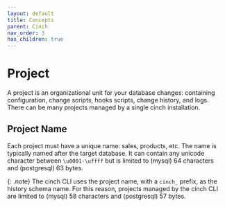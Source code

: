 ```yaml
---
layout: default
title: Concepts
parent: Cinch
nav_order: 3
has_children: true
---
```


# Project

A project is an organizational unit for your database changes: containing configuration, change scripts,
hooks scripts, change history, and logs. There can be many projects managed by a single cinch installation.

## Project Name

Each project must have a unique name: sales, products, etc. The name is typically named after the target database.
It can contain any unicode character between `\u0001-\uffff` but is limited to (mysql) 64 characters and
(postgresql) 63 bytes.

{: .note}
The cinch CLI uses the project name, with a `cinch_` prefix, as the history schema name.
For this reason, projects managed by the cinch CLI are limited to (mysql) 58 characters and (postgresql)
57 bytes.

